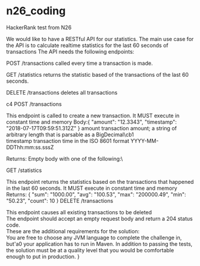 # n26_coding
HackerRank test from N26 

We would like to have a RESTful API for our statistics. The main use case for the API is to calculate realtime statistics for the last 60 seconds of transactions
The API needs the following endpoints:

POST /transactions
called every time a transaction is made.

GET /statistics
returns the statistic based of the transactions of the last 60 seconds.

DELETE /transactions
deletes all transactions

c4 POST /transactions

This endpoint is called to create a new transaction. It MUST execute in constant time and memory 
Body:{
  "amount": "12.3343",
  "timestamp": "2018-07-17T09:59:51.312Z"
}
 amount
transaction amount; a string of arbitrary length that is parsable as a BigDecimal\cb1 \
 timestamp
transaction time in the ISO 8601 format YYYY-MM-DDThh:mm:ss.sssZ

Returns: Empty body with one of the following:\


 GET /statistics

This endpoint returns the statistics based on the transactions that happened in the last 60 seconds. It MUST execute in constant time and memory 
Returns:
{
  "sum": "1000.00",
  "avg": "100.53",
  "max": "200000.49",
  "min": "50.23",
  "count": 10
}
DELETE /transactions

This endpoint causes all existing transactions to be deleted\
The endpoint should accept an empty request body and return a 204 status code.\
These are the additional requirements for the solution:\
You are free to choose any JVM language to complete the challenge in, but\'a0
your application has to run in Maven.
 In addition to passing the tests, the solution must be at a quality level that you would be comfortable enough to put in production.
}
